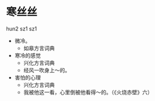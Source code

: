 # 寒丝丝
hun2 sz1 sz1
+ 微冷。
  * 如皋方言词典
+ 寒冷的感觉
  * 兴化方言词典
  - 经风一吹身上～的。
+ 害怕的心理
  * 兴化方言词典
  - 我被他这一看，心里倒被他看得～的。（《火烧赤壁》六）
